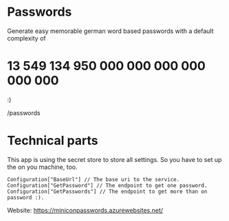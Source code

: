 # Passwords

Generate easy memorable german word based passwords with a default complexity of

# 13 549 134 950 000 000 000 000 000 000


:)

/passwords

# Technical parts

This app is using the secret store to store all settings. So you have to set up the on you machine, too.

```
Configuration["BaseUrl"] // The base uri to the service.
Configuration["GetPassword"] // The endpoint to get one password.
Configuration["GetPasswords"] // The endpoint to get more than on password :).
```

Website: https://miniconpasswords.azurewebsites.net/
